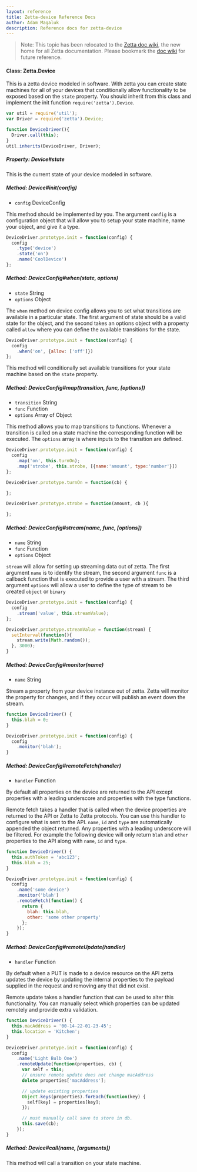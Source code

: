```yaml
---
layout: reference
title: Zetta-device Reference Docs
author: Adam Magaluk
description: Reference docs for zetta-device
---
```


>Note: This topic has been relocated to the [Zetta doc wiki](https://github.com/zettajs/zetta/wiki/Device), the new home for all Zetta documentation. Please bookmark the [doc wiki](https://github.com/zettajs/zetta/wiki) for future reference. 

#### Class: Zetta.Device

This is a zetta device modeled in software. With zetta you can create state machines for all of your devices that conditionally allow functionality to be exposed based on the `state` property.
You should inherit from this class and implement the init function `require('zetta').Device`.

```js
var util = require('util');
var Driver = require('zetta').Device;

function DeviceDriver(){
  Driver.call(this);
}
util.inherits(DeviceDriver, Driver);
```

##### Property: Device#state

This is the current state of your device modeled in software.

##### Method: Device#init(config)

* `config` DeviceConfig

This method should be implemented by you. The argument `config` is a configuration object that will allow you to setup your state machine, name your object, and give it a type.

```js
DeviceDriver.prototype.init = function(config) {
  config
    .type('device')
    .state('on')
    .name('CoolDevice')
};

```

##### Method: DeviceConfig#when(state, options)

* `state` String
*  `options` Object

The `when` method on device config allows you to set what transitions are available in a particular state. The first argument of state should be a valid
state for the object, and the second takes an options object with a property called `allow` where you can define the available transitions for the state.

```js
DeviceDriver.prototype.init = function(config) {
  config
    .when('on', {allow: ['off']})
};
```

This method will conditionally set available transitions for your state machine based on the `state` property.

##### Method: DeviceConfig#map(transition, func, [options])

* `transition` String
* `func` Function
* `options` Array of Object

This method allows you to map transitions to functions. Whenever a transition is called on a state machine the corresponding function will be executed. The
`options` array is where inputs to the transition are defined.

```js
DeviceDriver.prototype.init = function(config) {
  config
    .map('on', this.turnOn);
    .map('strobe', this.strobe, [{name:'amount', type:'number'}])
};

DeviceDriver.prototype.turnOn = function(cb) {

};

DeviceDriver.prototype.strobe = function(amount, cb ){

};
```

##### Method: DeviceConfig#stream(name, func, [options])

* `name` String
* `func` Function
* `options` Object

`stream` will allow for setting up streaming data out of zetta. The first argument `name` is to identify the stream, the second argument `func` is a callback function
that is executed to provide a user with a stream. The third argument `options` will allow a user to define the type of stream to be created `object` or `binary`

```js
DeviceDriver.prototype.init = function(config) {
  config
    .stream('value', this.streamValue);
};

DeviceDriver.prototype.streamValue = function(stream) {
  setInterval(function(){
    stream.write(Math.random());
  }, 3000);
}
```


##### Method: DeviceConfig#monitor(name)

* `name` String

Stream a property from your device instance out of zetta. Zetta will monitor the property for changes, and if they occur will publish an event down the stream.

```js
function DeviceDriver() {
  this.blah = 0;
}

DeviceDriver.prototype.init = function(config) {
  config
    .monitor('blah');
}
```

##### Method: DeviceConfig#remoteFetch(handler)

* `handler` Function


By default all properties on the device are returned to the API except properties with a leading underscore and properties with the type functions.

Remote fetch takes a handler that is called when the device properties are returned to the API or Zetta to Zetta protocols. You can use this handler to configure what is sent to the API. `name`, `id` and `type` are automatically appended the object returned. Any properties with a leading underscore will be filtered. For example the following device will only return `blah` and `other` properties to the API along with `name`, `id` and `type`.

```js
function DeviceDriver() {
  this.authToken = 'abc123';
  this.blah = 25;
}

DeviceDriver.prototype.init = function(config) {
  config
    .name('some device')
    .monitor('blah')
    .remoteFetch(function() {
      return {
        blah: this.blah,
        other: 'some other property'
      };
    });
}

```

##### Method: DeviceConfig#remoteUpdate(handler)

* `handler` Function

By default when a PUT is made to a device resource on the API zetta updates the device by updating the internal properties to the payload supplied in the request and removing any that did not exist.

Remote update takes a handler function that can be used to alter this functionality. You can manually select which properties can be updated remotely and provide extra validation.

```js
function DeviceDriver() {
  this.macAddress = '00-14-22-01-23-45';
  this.location = 'Kitchen';
}

DeviceDriver.prototype.init = function(config) {
  config
    .name('Light Bulb One')
    .remoteUpdate(function(properties, cb) {
      var self = this;
      // ensure remote update does not change macAddress
      delete properties['macAddress'];

      // update existing properties
      Object.keys(properties).forEach(function(key) {
        self[key] = properties[key];
      });

      // must manually call save to store in db.
      this.save(cb);
    });
}

```


##### Method: Device#call(name, [arguments])

This method will call a transition on your state machine.
